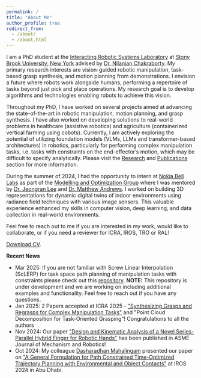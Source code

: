```yaml
---
permalink: /
title: "About Me"
author_profile: true
redirect_from: 
  - /about/
  - /about.html
---
```


I am a PhD student at the [Interacting Robotic Systems Laboratory](https://sites.google.com/a/stonybrook.edu/robotics/) at [Stony Brook University, New York](https://www.stonybrook.edu/) advised by [Dr. Nilanjan Chakraborty](https://www.cs.stonybrook.edu/people/faculty/nilanjanchakraborty). My primary research interests are vision-guided robotic manipulation, task-based grasp synthesis, and motion planning from demonstrations. I envision a future where robots work alongside humans, performing a repertoire of tasks beyond just pick and place operations. My research goal is to develop algorithms and technologies enabling robots to achieve this vision.

Throughout my PhD, I have worked on several projects aimed at advancing the state-of-the-art in robotic manipulation, motion planning, and grasp synthesis. I have also worked on developing solutions to real-world problems in healthcare (assistive robotics) and agriculture (containerized vertical farming using cobots). Currently, I am actively exploring the potential of utilizing foundation models (VLMs, LLMs and transformer-based architectures) in robotics, particularly for performing complex manipulation tasks, i.e. tasks with constraints on the end-effector’s motion, which may be difficult to specify analytically. Please visit the [Research](https://apat20.github.io/portfolio/) and [Publications](https://apat20.github.io/publications/) section for more information.

During the summer of 2024, I had the opportunity to intern at [Nokia Bell Labs](https://www.bell-labs.com/#gref) as part of the [Modelling and Optimization Group](https://www.bell-labs.com/research-innovation/projects-and-initiatives/air-lab/modelling-optimization/#gref) where I was mentored by [Dr. Jeongran Lee](https://www.bell-labs.com/about/researcher-profiles/jeongranlee/) and [Dr. Matthew Andrews](https://www.bell-labs.com/about/researcher-profiles/matthewandrews/). I worked on building 3D representations for dynamic digital twins of indoor environments using radiance field techniques with various image sensors. This valuable experience enhanced my skills in computer vision, deep learning, and data collection in real-world environments.

Feel free to reach out to me if you are interested in my work, would like to collaborate, or if you need a reviewer for ICRA, IROS, TRO or RAL!

[Download CV](https://drive.google.com/file/d/11VGyP9zQCbQiIZh2QLmRXcas2xrbCN9S/view?usp=sharing).



**Recent News**

- Mar 2025: If you are not familiar with Screw Linear Interpolation (ScLERP) for task space path planning of manipulation tasks with constraints please check out this [repository][def].
**NOTE:** This repository is under development and we are working on including additional examples and functionality. Feel free to reach out if you have any questions.
- Jan 2025: 2 Papers accepted at ICRA 2025 - ["Synthesizing Grasps and Regrasps for Complex Manipulation Tasks"](https://arxiv.org/pdf/2501.18075) and "Point Cloud Decomposition for Task-Oriented Grasping"! Congratulations to all the authors
- Nov 2024: Our paper ["Design and Kinematic Analysis of a Novel Series-Parallel Hybrid Finger for Robotic Hands"](https://asmedigitalcollection.asme.org/mechanismsrobotics/article/17/4/044512/1207813) has been published in ASME Journal of Mechanism and Robotics!
- Oct 2024: My colleague [Dasharadhan Mahalingam](https://www.linkedin.com/in/dasharadhan-mahalingam/) presented our paper on ["A General Formulation for Path Constrained Time-Optimized Trajectory Planning with Environmental and Object Contacts"](https://arxiv.org/abs/2410.06295) at IROS 2024 in Abu Dhabi.

[def]: https://github.com/apat20/PyScLERP